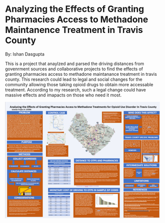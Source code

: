 # Analyzing the Effects of Granting Pharmacies Access to Methadone Maintanence Treatment in Travis County
By: Ishan Dasgupta 

This is a project that anaylzed and parsed the driving distances from govenrment sources and collaborative projects to find the effects of granting pharmacies access to methadone maintanance treatment in travis county. This research could lead to legal and social changes for the community allowing those taking opioid drugs to obtain more accessable treatment. According to my research, such a legal change could have massive effects and imapacts on those who need it most.

![](ScienceCapture.PNG)
